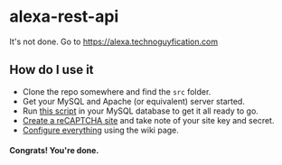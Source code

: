 # alexa-rest-api
It's not done. Go to https://alexa.technoguyfication.com

## How do I use it
* Clone the repo somewhere and find the `src` folder.
* Get your MySQL and Apache (or equivalent) server started.
* Run [this script](database-setup.sql) in your MySQL database to get it all ready to go.
* [Create a reCAPTCHA site](https://www.google.com/recaptcha/admin) and take note of your site key and secret.
* [Configure everything](https://github.com/Technoguyfication/alexa-rest-api/wiki/Configuration) using the wiki page.

#### Congrats! You're done.

